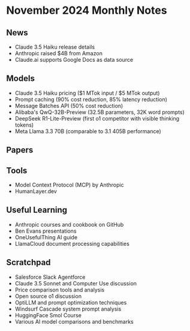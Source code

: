 # November 2024 Monthly Notes

## News
- Claude 3.5 Haiku release details
- Anthropic raised $4B from Amazon
- Claude.ai supports Google Docs as data source

## Models
- Claude 3.5 Haiku pricing ($1 MTok input / $5 MTok output)
- Prompt caching (90% cost reduction, 85% latency reduction)
- Message Batches API (50% cost reduction)
- Alibaba's QwQ-32B-Preview (32.5B parameters, 32K word prompts)
- DeepSeek R1-Lite-Preview (first o1 competitor with visible thinking tokens)
- Meta Llama 3.3 70B (comparable to 3.1 405B performance)

## Papers

## Tools
- Model Context Protocol (MCP) by Anthropic
- HumanLayer.dev

## Useful Learning
- Anthropic courses and cookbook on GitHub
- Ben Evans presentations
- OneUsefulThing AI guide
- LlamaCloud document processing capabilities

## Scratchpad
- Salesforce Slack Agentforce
- Claude 3.5 Sonnet and Computer Use discussion
- Price comparison tools and analysis
- Open source o1 discussion
- OptiLLM and prompt optimization techniques
- Windsurf Cascade system prompt analysis
- HuggingFace Smol Course
- Various AI model comparisons and benchmarks